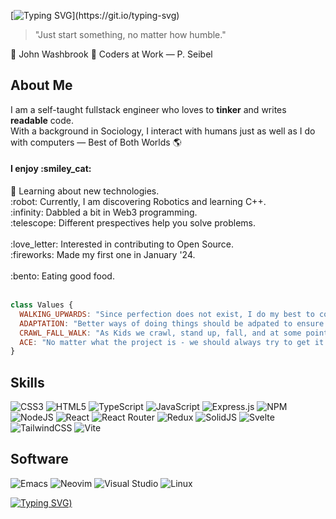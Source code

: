 [![Typing SVG](https://readme-typing-svg.demolab.com?font=Honk&size=30&pause=1000&color=000000&background=FFFFFF00&center=true&random=false&width=435&lines=+Howdy!+I'm+Ebrahim!)](https://git.io/typing-svg)

> "Just start something, no matter how humble." 

💭 John Washbrook
📖 Coders at Work  — P. Seibel

## About Me 
I am a self-taught fullstack engineer who loves to <b>tinker</b> and writes <b>readable</b> code. </br> 
With a background in Sociology, I interact with humans just as well as I do with computers — Best of Both Worlds :earth_americas:

<h4>I enjoy :smiley_cat:</h4>        
📝 Learning about new technologies.  </br>
:robot: Currently, I am discovering Robotics and learning C++. </br> 
:infinity: Dabbled a bit in Web3 programming. </br>
:telescope: Different prespectives help you solve problems. </br>

</br>
:love_letter: Interested in contributing to Open Source. </br>
:fireworks: Made my first one in January '24. </br>

</br>
:bento: Eating good food. </br>
</br>

``` Javascript
class Values {
  WALKING_UPWARDS: "Since perfection does not exist, I do my best to continously improve."
  ADAPTATION: "Better ways of doing things should be adpated to ensure progession."
  CRAWL_FALL_WALK: "As Kids we crawl, stand up, fall, and at some point walk. That's the approach I take when I'm learning something new."
  ACE: "No matter what the project is - we should always try to get it right."
}

```

## Skills ##
![CSS3](https://img.shields.io/badge/css3-%231572B6.svg?style=for-the-badge&logo=css3&logoColor=white)
![HTML5](https://img.shields.io/badge/html5-%23E34F26.svg?style=for-the-badge&logo=html5&logoColor=white)
![TypeScript](https://img.shields.io/badge/typescript-%23007ACC.svg?style=for-the-badge&logo=typescript&logoColor=white)
![JavaScript](https://img.shields.io/badge/javascript-%23323330.svg?style=for-the-badge&logo=javascript&logoColor=%23F7DF1E)
![Express.js](https://img.shields.io/badge/express.js-%23404d59.svg?style=for-the-badge&logo=express&logoColor=%2361DAFB)
![NPM](https://img.shields.io/badge/NPM-%23CB3837.svg?style=for-the-badge&logo=npm&logoColor=white)
![NodeJS](https://img.shields.io/badge/node.js-6DA55F?style=for-the-badge&logo=node.js&logoColor=white)
![React](https://img.shields.io/badge/react-%2320232a.svg?style=for-the-badge&logo=react&logoColor=%2361DAFB)
![React Router](https://img.shields.io/badge/React_Router-CA4245?style=for-the-badge&logo=react-router&logoColor=white)
![Redux](https://img.shields.io/badge/redux-%23593d88.svg?style=for-the-badge&logo=redux&logoColor=white)
![SolidJS](https://img.shields.io/badge/SolidJS-2c4f7c?style=for-the-badge&logo=solid&logoColor=c8c9cb)
![Svelte](https://img.shields.io/badge/svelte-%23f1413d.svg?style=for-the-badge&logo=svelte&logoColor=white)
![TailwindCSS](https://img.shields.io/badge/tailwindcss-%2338B2AC.svg?style=for-the-badge&logo=tailwind-css&logoColor=white)
![Vite](https://img.shields.io/badge/vite-%23646CFF.svg?style=for-the-badge&logo=vite&logoColor=white)


## Software
![Emacs](https://img.shields.io/badge/Emacs-%237F5AB6.svg?&style=for-the-badge&logo=gnu-emacs&logoColor=white)
![Neovim](https://img.shields.io/badge/NeoVim-%2357A143.svg?&style=for-the-badge&logo=neovim&logoColor=white)
![Visual Studio](https://img.shields.io/badge/Visual%20Studio-5C2D91.svg?style=for-the-badge&logo=visual-studio&logoColor=white)
![Linux](https://img.shields.io/badge/Linux-FCC624?style=for-the-badge&logo=linux&logoColor=black)

[![Typing SVG](https://readme-typing-svg.demolab.com?font=Honk&size=30&pause=1000&color=000000&background=FFFFFF00&center=true&random=false&width=435&lines=Thank+You+for+Reading+%3A))](https://git.io/typing-svg)
<!--
**ebrahim95/ebrahim95** is a ✨ _special_ ✨ repository because its `README.md` (this file) appears on your GitHub profile.

Here are some ideas to get you started:

- 🔭 I’m currently working on ...
- 🌱 I’m currently learning ...
- 👯 I’m looking to collaborate on ...
- 🤔 I’m looking for help with ...
- 💬 Ask me about ...
- 📫 How to reach me: ...
- 😄 Pronouns: ...
- ⚡ Fun fact: ...
-->
